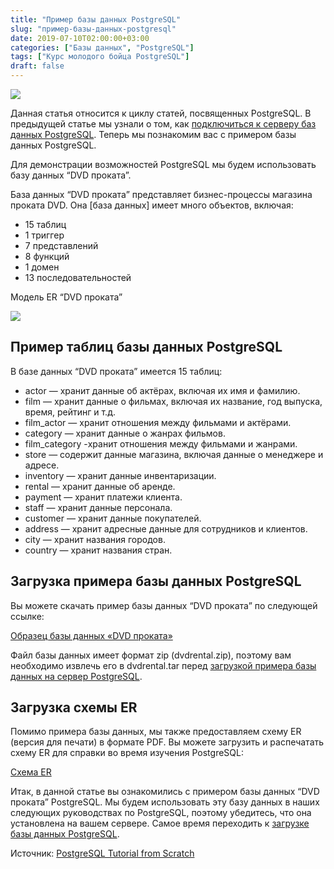 ```yaml
---
title: "Пример базы данных PostgreSQL"
slug: "пример-базы-данных-postgresql"
date: 2019-07-10T02:00:00+03:00
categories: ["Базы данных", "PostgreSQL"]
tags: ["Курс молодого бойца PostgreSQL"]
draft: false
---
```


![](/posts/пример-базы-данных-postgresql/SQL4.jpg)

Данная статья относится к циклу статей, посвященных PostgreSQL. В предыдущей статье мы узнали о том, как
[подключиться к серверу баз данных PostgreSQL](https://itdoxy.com/подключение-к-серверу-базы-данных-postgresql/).
Теперь мы познакомим вас с примером базы данных PostgreSQL.

Для демонстрации возможностей PostgreSQL мы будем использовать базу данных “DVD проката”.

База данных “DVD проката” представляет бизнес-процессы магазина проката DVD. Она \[база данных] имеет много объектов,
включая:

- 15 таблиц
- 1 триггер
- 7 представлений
- 8 функций
- 1 домен
- 13 последовательностей

Модель ER “DVD проката”

![](https://i.imgur.com/jXTuLfU.png)

## Пример таблиц базы данных PostgreSQL

В базе данных “DVD проката” имеется 15 таблиц:

- actor — хранит данные об актёрах, включая их имя и фамилию.
- film — хранит данные о фильмах, включая их название, год выпуска, время, рейтинг и т.д.
- film_actor — хранит отношения между фильмами и актёрами.
- category — хранит данные о жанрах фильмов.
- film_category -хранит отношения между фильмами и жанрами.
- store — содержит данные магазина, включая данные о менеджере и адресе.
- inventory — хранит данные инвентаризации.
- rental — хранит данные об аренде.
- payment — хранит платежи клиента.
- staff — хранит данные персонала.
- customer — хранит данные покупателей.
- address — хранит адресные данные для сотрудников и клиентов.
- city — хранит названия городов.
- country — хранит названия стран.

## Загрузка примера базы данных PostgreSQL

Вы можете скачать пример базы данных “DVD проката” по следующей ссылке:

[Образец базы данных «DVD проката»](http://www.postgresqltutorial.com/wp-content/uploads/2019/05/dvdrental.zip)

Файл базы данных имеет формат zip (dvdrental.zip), поэтому вам необходимо извлечь его в dvdrental.tar перед
[загрузкой примера базы данных на сервер PostgreSQL](https://itdoxy.com/загрузка-базы-данных-postgresql/).

## Загрузка схемы ER

Помимо примера базы данных, мы также предоставляем схему ER (версия для печати) в формате PDF. Вы можете загрузить и
распечатать схему ER для справки во время изучения PostgreSQL:

[Схема ER](http://www.postgresqltutorial.com/wp-content/uploads/2018/03/printable-postgresql-sample-database-diagram.pdf)

Итак, в данной статье вы ознакомились с примером базы данных “DVD проката” PostgreSQL. Мы будем использовать эту
базу данных в наших следующих руководствах по PostgreSQL, поэтому убедитесь, что она установлена на вашем сервере.
Самое время переходить к [загрузке базы данных PostgreSQL](https://itdoxy.com/загрузка-базы-данных-postgresql/).

Источник: [PostgreSQL Tutorial from Scratch](http://www.postgresqltutorial.com/)
